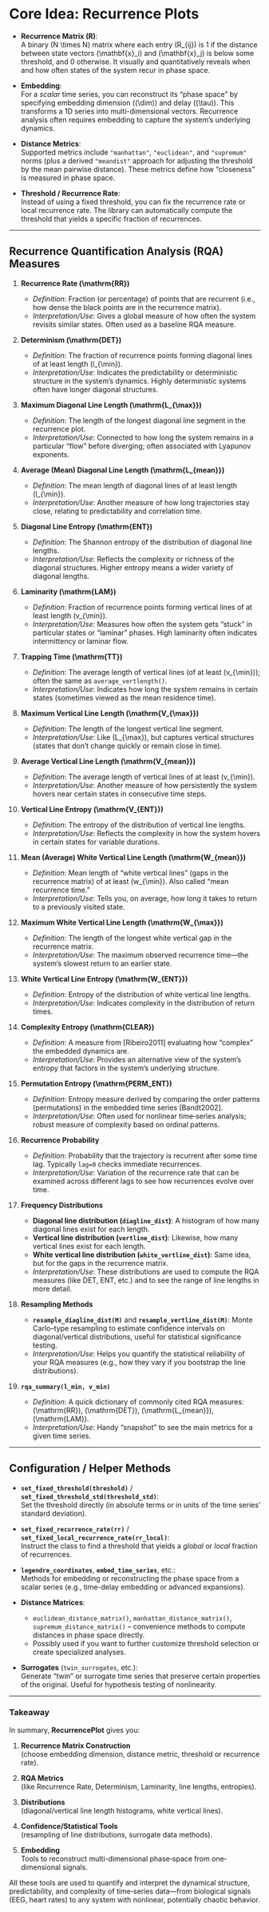 # Core Idea: Recurrence Plots

- **Recurrence Matrix (R)**:  
  A binary \(N \times N\) matrix where each entry \(R_{ij}\) is 1 if the distance between state vectors \(\mathbf{x}_i\) and \(\mathbf{x}_j\) is below some threshold, and 0 otherwise. It visually and quantitatively reveals when and how often states of the system recur in phase space.

- **Embedding**:  
  For a *scalar* time series, you can reconstruct its “phase space” by specifying embedding dimension (\(\dim\)) and delay (\(\tau\)). This transforms a 1D series into multi-dimensional vectors. Recurrence analysis often requires embedding to capture the system’s underlying dynamics.

- **Distance Metrics**:  
  Supported metrics include `"manhattan"`, `"euclidean"`, and `"supremum"` norms (plus a derived `"meandist"` approach for adjusting the threshold by the mean pairwise distance). These metrics define how “closeness” is measured in phase space.

- **Threshold / Recurrence Rate**:  
  Instead of using a fixed threshold, you can fix the recurrence rate or local recurrence rate. The library can automatically compute the threshold that yields a specific fraction of recurrences.

---

## Recurrence Quantification Analysis (RQA) Measures

1. **Recurrence Rate \(\mathrm{RR}\)**  
   - *Definition*: Fraction (or percentage) of points that are recurrent (i.e., how dense the black points are in the recurrence matrix).  
   - *Interpretation/Use*: Gives a global measure of how often the system revisits similar states. Often used as a baseline RQA measure.

2. **Determinism \(\mathrm{DET}\)**  
   - *Definition*: The fraction of recurrence points forming diagonal lines of at least length \(l_{\min}\).  
   - *Interpretation/Use*: Indicates the predictability or deterministic structure in the system’s dynamics. Highly deterministic systems often have longer diagonal structures.

3. **Maximum Diagonal Line Length \(\mathrm{L_{\max}}\)**  
   - *Definition*: The length of the longest diagonal line segment in the recurrence plot.  
   - *Interpretation/Use*: Connected to how long the system remains in a particular “flow” before diverging; often associated with Lyapunov exponents.

4. **Average (Mean) Diagonal Line Length \(\mathrm{L_{mean}}\)**  
   - *Definition*: The mean length of diagonal lines of at least length \(l_{\min}\).  
   - *Interpretation/Use*: Another measure of how long trajectories stay close, relating to predictability and correlation time.

5. **Diagonal Line Entropy \(\mathrm{ENT}\)**  
   - *Definition*: The Shannon entropy of the distribution of diagonal line lengths.  
   - *Interpretation/Use*: Reflects the complexity or richness of the diagonal structures. Higher entropy means a wider variety of diagonal lengths.

6. **Laminarity \(\mathrm{LAM}\)**  
   - *Definition*: Fraction of recurrence points forming vertical lines of at least length \(v_{\min}\).  
   - *Interpretation/Use*: Measures how often the system gets “stuck” in particular states or “laminar” phases. High laminarity often indicates intermittency or laminar flow.

7. **Trapping Time \(\mathrm{TT}\)**  
   - *Definition*: The average length of vertical lines (of at least \(v_{\min}\)); often the same as `average_vertlength()`.  
   - *Interpretation/Use*: Indicates how long the system remains in certain states (sometimes viewed as the mean residence time).

8. **Maximum Vertical Line Length \(\mathrm{V_{\max}}\)**  
   - *Definition*: The length of the longest vertical line segment.  
   - *Interpretation/Use*: Like \(L_{\max}\), but captures vertical structures (states that don’t change quickly or remain close in time).

9. **Average Vertical Line Length \(\mathrm{V_{mean}}\)**  
   - *Definition*: The average length of vertical lines of at least \(v_{\min}\).  
   - *Interpretation/Use*: Another measure of how persistently the system hovers near certain states in consecutive time steps.

10. **Vertical Line Entropy \(\mathrm{V_{ENT}}\)**  
    - *Definition*: The entropy of the distribution of vertical line lengths.  
    - *Interpretation/Use*: Reflects the complexity in how the system hovers in certain states for variable durations.

11. **Mean (Average) White Vertical Line Length \(\mathrm{W_{mean}}\)**  
    - *Definition*: Mean length of “white vertical lines” (gaps in the recurrence matrix) of at least \(w_{\min}\). Also called “mean recurrence time.”  
    - *Interpretation/Use*: Tells you, on average, how long it takes to return to a previously visited state.

12. **Maximum White Vertical Line Length \(\mathrm{W_{\max}}\)**  
    - *Definition*: The length of the longest white vertical gap in the recurrence matrix.  
    - *Interpretation/Use*: The maximum observed recurrence time—the system’s slowest return to an earlier state.

13. **White Vertical Line Entropy \(\mathrm{W_{ENT}}\)**  
    - *Definition*: Entropy of the distribution of white vertical line lengths.  
    - *Interpretation/Use*: Indicates complexity in the distribution of return times.

14. **Complexity Entropy \(\mathrm{CLEAR}\)**  
    - *Definition*: A measure from [Ribeiro2011] evaluating how “complex” the embedded dynamics are.  
    - *Interpretation/Use*: Provides an alternative view of the system’s entropy that factors in the system’s underlying structure.

15. **Permutation Entropy \(\mathrm{PERM\_ENT}\)**  
    - *Definition*: Entropy measure derived by comparing the order patterns (permutations) in the embedded time series [Bandt2002].  
    - *Interpretation/Use*: Often used for nonlinear time‐series analysis; robust measure of complexity based on ordinal patterns.

16. **Recurrence Probability**  
    - *Definition*: Probability that the trajectory is recurrent after some time lag. Typically `lag=0` checks immediate recurrences.  
    - *Interpretation/Use*: Variation of the recurrence rate that can be examined across different lags to see how recurrences evolve over time.

17. **Frequency Distributions**  
    - **Diagonal line distribution (`diagline_dist`)**: A histogram of how many diagonal lines exist for each length.  
    - **Vertical line distribution (`vertline_dist`)**: Likewise, how many vertical lines exist for each length.  
    - **White vertical line distribution (`white_vertline_dist`)**: Same idea, but for the gaps in the recurrence matrix.  
    - *Interpretation/Use*: These distributions are used to compute the RQA measures (like DET, ENT, etc.) and to see the range of line lengths in more detail.

18. **Resampling Methods**  
    - **`resample_diagline_dist(M)`** and **`resample_vertline_dist(M)`**: Monte Carlo–type resampling to estimate confidence intervals on diagonal/vertical distributions, useful for statistical significance testing.  
    - *Interpretation/Use*: Helps you quantify the statistical reliability of your RQA measures (e.g., how they vary if you bootstrap the line distributions).

19. **`rqa_summary(l_min, v_min)`**  
    - *Definition*: A quick dictionary of commonly cited RQA measures: \(\mathrm{RR}\), \(\mathrm{DET}\), \(\mathrm{L_{mean}}\), \(\mathrm{LAM}\).  
    - *Interpretation/Use*: Handy “snapshot” to see the main metrics for a given time series.

---

## Configuration / Helper Methods

- **`set_fixed_threshold(threshold)`** / **`set_fixed_threshold_std(threshold_std)`**:  
  Set the threshold directly (in absolute terms or in units of the time series’ standard deviation).

- **`set_fixed_recurrence_rate(rr)`** / **`set_fixed_local_recurrence_rate(rr_local)`**:  
  Instruct the class to find a threshold that yields a *global* or *local* fraction of recurrences.

- **`legendre_coordinates`**, **`embed_time_series`**, etc.:  
  Methods for embedding or reconstructing the phase space from a scalar series (e.g., time-delay embedding or advanced expansions).

- **Distance Matrices**:  
  - `euclidean_distance_matrix()`, `manhattan_distance_matrix()`, `supremum_distance_matrix()` – convenience methods to compute distances in phase space directly.  
  - Possibly used if you want to further customize threshold selection or create specialized analyses.

- **Surrogates** (`twin_surrogates`, etc.):  
  Generate “twin” or surrogate time series that preserve certain properties of the original. Useful for hypothesis testing of nonlinearity.

---

### Takeaway

In summary, **RecurrencePlot** gives you:

1. **Recurrence Matrix Construction**  
   (choose embedding dimension, distance metric, threshold or recurrence rate).

2. **RQA Metrics**  
   (like Recurrence Rate, Determinism, Laminarity, line lengths, entropies).

3. **Distributions**  
   (diagonal/vertical line length histograms, white vertical lines).

4. **Confidence/Statistical Tools**  
   (resampling of line distributions, surrogate data methods).

5. **Embedding**  
   Tools to reconstruct multi-dimensional phase‐space from one‐dimensional signals.

All these tools are used to quantify and interpret the dynamical structure, predictability, and complexity of time‐series data—from biological signals (EEG, heart rates) to any system with nonlinear, potentially chaotic behavior.

